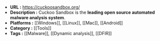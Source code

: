 - **URL :** https://cuckoosandbox.org/
- **Description :** Cuckoo Sandbox is the **leading open source automated malware analysis system**.
- **Platforms :** [[Windows]], [[Linux]], [[Mac]], [[Android]]
- **Category :** [[Tools]]
- **Tags :** [[Malware]], [[Dynamic analysis]], [[DFIR]]